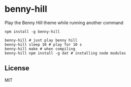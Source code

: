 # benny-hill

Play the Benny Hill theme while running another command

```
npm install -g benny-hill

benny-hill # just play benny hill
benny-hill sleep 10 # play for 10 s
benny-hill make # when compiling
benny-hill npm install -g dat # installing node modules
```

## License

MIT
